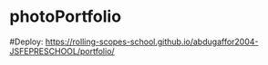 # photoPortfolio
#Deploy: https://rolling-scopes-school.github.io/abdugaffor2004-JSFEPRESCHOOL/portfolio/

